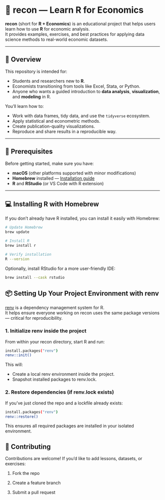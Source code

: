 # 🧮 recon — Learn R for Economics

**recon** (short for **R + Economics**) is an educational project that helps users learn how to use **R** for economic analysis.  
It provides examples, exercises, and best practices for applying data science methods to real-world economic datasets.

---

## 📘 Overview

This repository is intended for:

- Students and researchers new to **R**.
- Economists transitioning from tools like Excel, Stata, or Python.
- Anyone who wants a guided introduction to **data analysis**, **visualization**, and **modeling** in R.

You’ll learn how to:

- Work with data frames, tidy data, and use the `tidyverse` ecosystem.
- Apply statistical and econometric methods.
- Create publication-quality visualizations.
- Reproduce and share results in a reproducible way.

---

## 🧰 Prerequisites

Before getting started, make sure you have:

- **macOS** (other platforms supported with minor modifications)
- **Homebrew** installed — [Installation guide](https://brew.sh)
- **R** and **RStudio** (or VS Code with R extension)

---

## 💻 Installing R with Homebrew

If you don’t already have R installed, you can install it easily with Homebrew:

```bash
# Update Homebrew
brew update

# Install R
brew install r

# Verify installation
R --version
```

Optionally, install RStudio for a more user-friendly IDE:

```bash
brew install --cask rstudio
```

## 📦 Setting Up Your Project Environment with renv

[renv](https://cran.r-project.org/web/packages/renv/index.html) is a dependency management system for R.
<br> It helps ensure everyone working on recon uses the same package versions — critical for reproducibility.

### 1. Initialize renv inside the project

From within your recon directory, start R and run:

```bash
install.packages("renv")
renv::init()
```

This will:

- Create a local renv environment inside the project.
- Snapshot installed packages to renv.lock.

### 2. Restore dependencies (if renv.lock exists)

If you’ve just cloned the repo and a lockfile already exists:

```bash
install.packages("renv")
renv::restore()
```

This ensures all required packages are installed in your isolated environment.

## 🤝 Contributing

Contributions are welcome!
If you’d like to add lessons, datasets, or exercises:

1. Fork the repo

2. Create a feature branch

3. Submit a pull request
